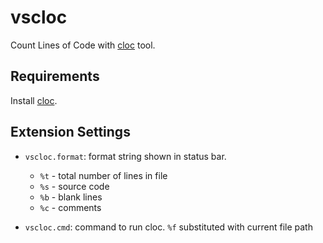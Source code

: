 # vscloc

Count Lines of Code with [cloc](https://github.com/AlDanial/cloc) tool.

## Requirements

Install [cloc](https://github.com/AlDanial/cloc).

## Extension Settings

* `vscloc.format`: format string shown in status bar.
    - `%t` - total number of lines in file
    - `%s` - source code
    - `%b` - blank lines
    - `%c` - comments

* `vscloc.cmd`: command to run cloc. `%f` substituted with current file path
